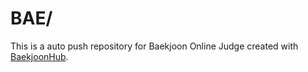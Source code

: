 # BAE/<JOON>
This is a auto push repository for Baekjoon Online Judge created with [BaekjoonHub](https://github.com/BaekjoonHub/BaekjoonHub).
